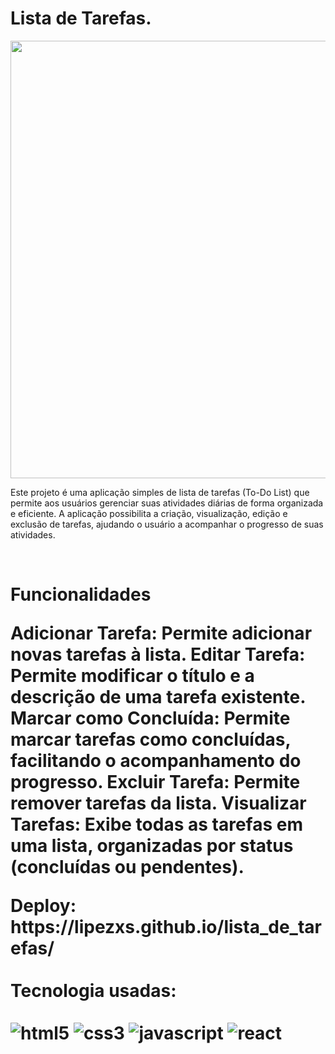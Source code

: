 # Lista de Tarefas.

<img src="https://raw.githubusercontent.com/lipezxs/lista_de_tarefas/main/todo/src/img/ilustra%C3%A7%C3%A3o.png" width="700px" /> <br/>
<p>Este projeto é uma aplicação simples de lista de tarefas (To-Do List) que permite aos usuários gerenciar suas atividades diárias de forma organizada e eficiente. A aplicação possibilita a criação, visualização, edição e exclusão de tarefas, ajudando o usuário a acompanhar o progresso de suas atividades.</p> <br/>

<h1>Funcionalidades
<p>
Adicionar Tarefa: Permite adicionar novas tarefas à lista.
Editar Tarefa: Permite modificar o título e a descrição de uma tarefa existente.
Marcar como Concluída: Permite marcar tarefas como concluídas, facilitando o acompanhamento do progresso.
Excluir Tarefa: Permite remover tarefas da lista.
Visualizar Tarefas: Exibe todas as tarefas em uma lista, organizadas por status (concluídas ou pendentes).
</p>
Deploy: https://lipezxs.github.io/lista_de_tarefas/
<div style="display: inline_block"> <br/>
  Tecnologia usadas:  <br/>  <br/>
  <img alt="html5" src="https://img.shields.io/badge/HTML5-E34F26?style=for-the-badge&logo=html5&logoColor=white"/>
  <img alt="css3" src="https://img.shields.io/badge/CSS3-1572B6?style=for-the-badge&logo=css3&logoColor=white"/>
  <img alt="javascript" src="https://img.shields.io/badge/JavaScript-323330?style=for-the-badge&logo=javascript&logoColor=F7DF1E"/>
  <img alt="react" src="https://img.shields.io/badge/React-20232A?style=for-the-badge&logo=react&logoColor=61DAFB" />

</div>
